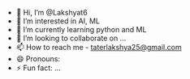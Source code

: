 - 👋 Hi, I’m @Lakshyat6
- 👀 I’m interested in AI, ML
- 🌱 I’m currently learning python and ML
- 💞️ I’m looking to collaborate on ...
- 📫 How to reach me - taterlakshya25@gmail.com
- 😄 Pronouns: 
- ⚡ Fun fact: ...

<!---
Lakshyat6/Lakshyat6 is a ✨ special ✨ repository because its `README.md` (this file) appears on your GitHub profile.
You can click the Preview link to take a look at your changes.
--->
